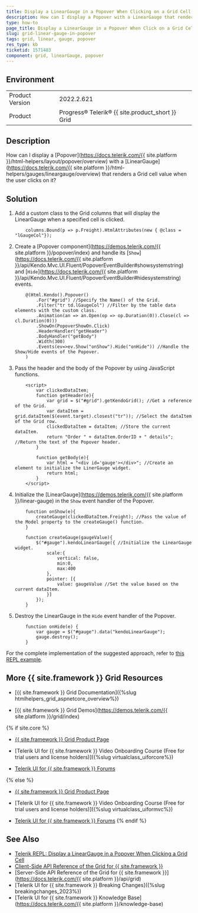 ```yaml
---
title: Display a LinearGauge in a Popover When Clicking on a Grid Cell
description: How can I display a Popover with a LinearGauge that renders a Grid cell value on click? Find the solution in the Knowledge Base section of the {{ site.product }} documentation.
type: how-to
page_title: Display a LinearGauge in a Popover When Click on a Grid Cell
slug: grid-linear-gauge-in-popover
tags: grid, linear, gauge, popover
res_type: kb
ticketid: 1571483
component: grid, linearGauge, popover
---
```


## Environment

<table>
	<tbody>
		<tr>
			<td>Product Version</td>
			<td>2022.2.621</td>
		</tr>
		<tr>
			<td>Product</td>
			<td>Progress® Telerik® {{ site.product_short }} Grid</td>
		</tr>
	</tbody>
</table>

## Description

How can I display a [Popover](https://docs.telerik.com/{{ site.platform }}/html-helpers/layout/popover/overview) with a [LinearGauge](https://docs.telerik.com/{{ site.platform }}/html-helpers/gauges/lineargauge/overview) that renders a Grid cell value when the user clicks on it?

## Solution

1. Add a custom class to the Grid columns that will display the LinearGauge when a specified cell is clicked.

    ```
        columns.Bound(p => p.Freight).HtmlAttributes(new { @class = "lGaugeCol"});
    ```

1. Create a [Popover component](https://demos.telerik.com/{{ site.platform }}/popover/index) and handle its [`Show`](https://docs.telerik.com/{{ site.platform }}/api/Kendo.Mvc.UI.Fluent/PopoverEventBuilder#showsystemstring) and [`Hide`](https://docs.telerik.com/{{ site.platform }}/api/Kendo.Mvc.UI.Fluent/PopoverEventBuilder#hidesystemstring) events.

    ```
        @(Html.Kendo().Popover()
            .For("#grid") //Specify the Name() of the Grid.
            .Filter("tr td.lGaugeCol") //Filter by the table data elements with the custom class.
            .Animation(an => an.Open(op => op.Duration(0)).Close(cl => cl.Duration(0)))
            .ShowOn(PopoverShowOn.Click)
            .HeaderHandler("getHeader")
            .BodyHandler("getBody")
            .Width(300)
            .Events(ev=>ev.Show("onShow").Hide("onHide")) //Handle the Show/Hide events of the Popover.
        )

    ```

1. Pass the header and the body of the Popover by using JavaScript functions.

    ```
        <script>
            var clickedDataItem;
            function getHeader(e){
                var grid = $("#grid").getKendoGrid(); //Get a reference of the Grid.
                var dataItem = grid.dataItem($(event.target).closest("tr")); //Select the dataItem of the Grid row.
                clickedDataItem = dataItem; //Store the current dataItem.
                return "Order " + dataItem.OrderID + " details"; //Return the text of the Popover header.
            }

            function getBody(e){
                var html = "<div id='gauge'></div>"; //Create an element to initialize the LinerGauge widget.
                return html;      
            }
        </script>

    ```

1. Initialize the [LinearGauge](https://demos.telerik.com/{{ site.platform }}/linear-gauge) in the `Show` event handler of the Popover.

    ```
        function onShow(e){
            createGauge(clickedDataItem.Freight); //Pass the value of the Model property to the createGauge() function.
        }

        function createGauge(gaugeValue){
            $("#gauge").kendoLinearGauge({ //Initialize the LinearGauge widget.
                scale:{
                    vertical: false,
                    min:0,
                    max:400
                },
                pointer: [{
                    value: gaugeValue //Set the value based on the current dataItem.
                }]
            });
        }

    ```

1. Destroy the LinearGauge in the `Hide` event handler of the Popover.

    ```
        function onHide(e) {
            var gauge = $("#gauge").data("kendoLinearGauge");
            gauge.destroy();
        }
    ```

For the complete implementation of the suggested approach, refer to [this REPL example](https://netcorerepl.telerik.com/mwkVvyPp311T2IIJ53).

## More {{ site.framework }} Grid Resources

* [{{ site.framework }} Grid Documentation]({%slug htmlhelpers_grid_aspnetcore_overview%})

* [{{ site.framework }} Grid Demos](https://demos.telerik.com/{{ site.platform }}/grid/index)

{% if site.core %}
* [{{ site.framework }} Grid Product Page](https://www.telerik.com/aspnet-core-ui/grid)

* [Telerik UI for {{ site.framework }} Video Onboarding Course (Free for trial users and license holders)]({%slug virtualclass_uiforcore%})

* [Telerik UI for {{ site.framework }} Forums](https://www.telerik.com/forums/aspnet-core-ui)

{% else %}
* [{{ site.framework }} Grid Product Page](https://www.telerik.com/aspnet-mvc/grid)

* [Telerik UI for {{ site.framework }} Video Onboarding Course (Free for trial users and license holders)]({%slug virtualclass_uiformvc%})

* [Telerik UI for {{ site.framework }} Forums](https://www.telerik.com/forums/aspnet-mvc)
{% endif %}

## See Also

* [Telerik REPL: Display a LinearGauge in a Popover When Clicking a Grid Cell](https://netcorerepl.telerik.com/mwkVvyPp311T2IIJ53)
* [Client-Side API Reference of the Grid for {{ site.framework }}](https://docs.telerik.com/kendo-ui/api/javascript/ui/grid)
* [Server-Side API Reference of the Grid for {{ site.framework }}](https://docs.telerik.com/{{ site.platform }}/api/grid)
* [Telerik UI for {{ site.framework }} Breaking Changes]({%slug breakingchanges_2023%})
* [Telerik UI for {{ site.framework }} Knowledge Base](https://docs.telerik.com/{{ site.platform }}/knowledge-base)
